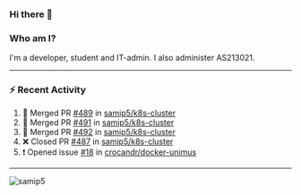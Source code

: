 ### Hi there 👋

### Who am I?
I'm a developer, student and IT-admin. I also administer AS213021.

---
### :zap: Recent Activity
<!--START_SECTION:activity-->
1. 🎉 Merged PR [#489](https://github.com/samip5/k8s-cluster/pull/489) in [samip5/k8s-cluster](https://github.com/samip5/k8s-cluster)
2. 🎉 Merged PR [#491](https://github.com/samip5/k8s-cluster/pull/491) in [samip5/k8s-cluster](https://github.com/samip5/k8s-cluster)
3. 🎉 Merged PR [#492](https://github.com/samip5/k8s-cluster/pull/492) in [samip5/k8s-cluster](https://github.com/samip5/k8s-cluster)
4. ❌ Closed PR [#487](https://github.com/samip5/k8s-cluster/pull/487) in [samip5/k8s-cluster](https://github.com/samip5/k8s-cluster)
5. ❗️ Opened issue [#18](https://github.com/crocandr/docker-unimus/issues/18) in [crocandr/docker-unimus](https://github.com/crocandr/docker-unimus)
<!--END_SECTION:activity-->
---

<img align="center" src="https://github-readme-stats.vercel.app/api?username=samip5&show_icons=true" alt="samip5" />
